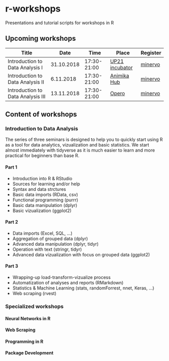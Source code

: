 # r-workshops
Presentations and tutorial scripts for workshops in R

## Upcoming workshops

| Title                             | Date       | Time         | Place                  | Register         |
|-----------------------------------|------------|--------------|------------------------|------------------|
| Introduction to Data Analysis I   | 31.10.2018 | 17:30-21:00 | [UP21 incubator][up21] | [minervo][min-1] |
| Introduction to Data Analysis II  |  6.11.2018 | 17:30-21:00 | [Animika Hub][amika]   | [minervo][min-2] |
| Introduction to Data Analysis III | 13.11.2018 | 17:30-21:00 | [Opero][opero]         | [minervo][min-3] |

[min-1]: https://www.minervo.cz/events/uvod-do-datove-analyzy-vizualizace-a-machine-learningu-v-r-workshop-1
[min-2]: https://www.minervo.cz/events/uvod-do-datove-analyzy-vizualizace-a-machine-learningu-v-r-workshop-2
[min-3]: https://www.minervo.cz/events/uvod-do-datove-analyzy-vizualizace-a-machine-learningu-v-r-workshop-3
[up21]: https://goo.gl/maps/N9p499oAagv
[amika]: https://goo.gl/maps/qLLukNidkZA2
[opero]: https://goo.gl/maps/njiVc7DCqsT2

## Content of workshops

### Introduction to Data Analysis

The series of three seminars is designed to help you to quickly start using R as a tool for data analytics, vizualization and basic statistics. We start almost immediately with tidyverse as it is much easier to learn and more practical for beginners than base R.

#### Part 1

* Introduction into R & RStudio
* Sources for learning and/or help
* Syntax and data strctures
* Basic data imports (RData, csv)
* Functional programming (purrr)
* Basic data manipulation (dplyr)
* Basic vizualization (ggplot2)

#### Part 2

* Data imports (Excel, SQL, ...)
* Aggregation of grouped data (dplyr)
* Advanced data manipulation (dplyr, tidyr)
* Operation with text (stringr, tidyr)
* Advanced data vizualization with focus on grouped data (ggplot2)

#### Part 3

* Wrapping-up load-transform-vizualize process
* Automatization of analyses and reports (RMarkdown)
* Statistics & Machine Learning (stats, randomForrest, nnet, Keras, ...)
* Web scraping (rvest)

### Specialized workshops

#### Neural Networks in R

#### Web Scraping

#### Programming in R

#### Package Development
